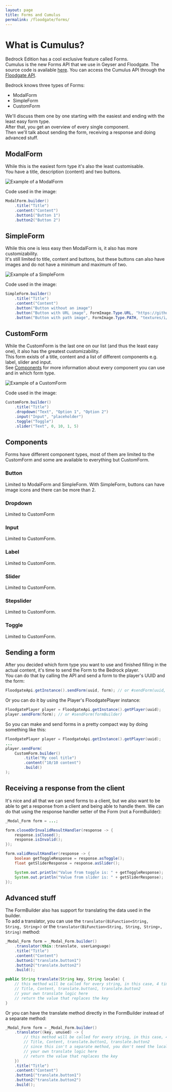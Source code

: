 ```yaml
---
layout: page
title: Forms and Cumulus
permalink: /floodgate/forms/
---
```


# What is Cumulus?

Bedrock Edition has a cool exclusive feature called Forms.<br>
Cumulus is the new Forms API that we use in Geyser and Floodgate. The source code is available [here](/floodgate/forms/).
You can access the Cumulus API through the [Floodgate API](/floodgate/api/).

Bedrock knows three types of Forms:
* ModalForm
* SimpleForm
* CustomForm

We'll discuss them one by one starting with the easiest and ending with the least easy form type.<br>
After that, you get an overview of every single component.<br>
Then we'll talk about sending the form, receiving a response and doing advanced stuff.<br>

## ModalForm

While this is the easiest form type it's also the least customisable.<br>
You have a title, description (content) and two buttons.

![Example of a ModalForm](https://i.imgur.com/kMpMgOh.png)

Code used in the image:

```java
ModalForm.builder()
    .title("Title")
    .content("Content")
    .button1("Button 1")
    .button2("Button 2")
```

## SimpleForm

While this one is less easy then ModalForm is, it also has more customizability.<br>
It's still limited to title, content and buttons, but these buttons can also have images and do not have a minimum and maximum of two.

![Example of a SimpleForm](https://i.imgur.com/3rj2OQ2.png)

Code used in the image:
```java
SimpleForm.builder()
    .title("Title")
    .content("Content")
    .button("Button without an image")
    .button("Button with URL image", FormImage.Type.URL, "https://github.com/GeyserMC.png?size=200")
    .button("Button with path image", FormImage.Type.PATH, "textures/i/glyph_world_template.png")
```

## CustomForm

While the CustomForm is the last one on our list (and thus the least easy one), it also has the greatest customizability.<br>
This form exists of a title, content and a list of different components e.g. label, slider and input.<br>
See [Components](#components) for more information about every component you can use and in which form type.

![Example of a CustomForm](https://i.imgur.com/zHgxELm.png)

Code used in the image:

```java
CustomForm.builder()
    .title("Title")
    .dropdown("Text", "Option 1", "Option 2")
    .input("Input", "placeholder")
    .toggle("Toggle")
    .slider("Text", 0, 10, 1, 5)
```

## Components

Forms have different component types, most of them are limited to the CustomForm and some are available to everything but CustomForm.

### Button
Limited to ModalForm and SimpleForm. With SimpleForm, buttons can have image icons and there can be more than 2.

### Dropdown
Limited to CustomForm

### Input
Limited to CustomForm.

### Label
Limited to CustomForm.

### Slider
Limited to CustomForm.

### Stepslider
Limited to CustomForm.

### Toggle
Limited to CustomForm.

## Sending a form

After you decided which form type you want to use and finished filling in the actual content, it's time to send the Form to the Bedrock player.<br>
You can do that by calling the API and send a form to the player's UUID and the form:
```java
FloodgateApi.getInstance().sendForm(uuid, form); // or #sendForm(uuid, formBuilder)
```
Or you can do it by using the Player's FloodgatePlayer instance:
```java
FloodgatePlayer player = FloodgateApi.getInstance().getPlayer(uuid);
player.sendForm(form); // or #sendForm(formBuilder)
```
So you can make and send forms in a pretty compact way by doing something like this:
```java
FloodgatePlayer player = FloodgateApi.getInstance().getPlayer(uuid);
...
player.sendForm(
    CustomForm.builder()
        .title("My cool title")
        .content("10/10 content")
        .build()
);
```

## Receiving a response from the client

It's nice and all that we can send forms to a client, but we also want to be able to get a response from a client and  being able to handle them.<be>
We can do that using the response handler setter of the Form (not a FormBuilder):
```java
_Modal_Form form = ...;

form.closedOrInvalidResultHandler(response -> {
    response.isClosed();
    response.isInvalid();
});

form.validResultHandler(response -> {
    boolean getToggleResponse = response.asToggle();
    float getSliderResponse = response.asSlider();

    System.out.println("Value from toggle is: " + getToggleResponse);
    System.out.println("Value from slider is: " + getSliderResponse);
});
```

## Advanced stuff

The FormBuilder also has support for translating the data used in the builder.<br>
To add a translator, you can use the `translator(BiFunction<String, String, String>)` or the `translator(BiFunction<String, String, String>, String)` method:
```java
_Modal_Form form = _Modal_Form.builder()
    .translator(this::translate, userLanguage)
    .title("Title")
    .content("Content")
    .button1("translate.button1")
    .button2("translate.button2")
    .build();

public String translate(String key, String locale) {
    // this method will be called for every string, in this case, 4 times:
    // Title, Content, translate.button1, translate.button2
    // your own translate logic here
    // return the value that replaces the key
}
```
Or you can have the translate method directly in the FormBuilder instead of a separate method:
```java
_Modal_Form form = _Modal_Form.builder()
    .translator((key, unused) -> {
        // this method will be called for every string, in this case, 4 times:
        // Title, Content, translate.button1, translate.button2
        // since this isn't a separate method, you don't need the locale argument, so it's unused.
        // your own translate logic here
        // return the value that replaces the key
    })
    .title("Title")
    .content("Content")
    .button1("translate.button1")
    .button2("translate.button2")
    .build();
```
